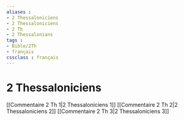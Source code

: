 ```yaml
---
aliases : 
- 2 Thessaloniciens
- 2 Thessaloniciens
- 2 Th
- 2 Thessalonians
tags : 
- Bible/2Th
- français
cssclass : français
---
```


# 2 Thessaloniciens

[[Commentaire 2 Th 1|2 Thessaloniciens 1]]
[[Commentaire 2 Th 2|2 Thessaloniciens 2]]
[[Commentaire 2 Th 3|2 Thessaloniciens 3]]
